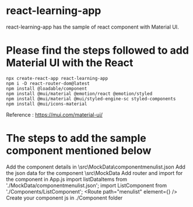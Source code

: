 # react-learning-app

  react-learning-app has the sample of react component with Material UI.

# Please find the steps followed to add Material UI with the React
	npx create-react-app react-learning-app
	npm i -D react-router-dom@latest
	npm install @loadable/component
	npm install @mui/material @emotion/react @emotion/styled
	npm install @mui/material @mui/styled-engine-sc styled-components
	npm install @mui/icons-material


  Reference : https://mui.com/material-ui/

# The steps to add the sample component mentioned below

  Add the component details in \src\MockData\componentmenulist.json
  Add the json data for the component \src\MockData
  Add router and import for the component in App.js
  	import listDataItems from './MockData/componentmenulist.json';
  	import ListComponent from './Components/ListComponent';
  	<Route path="menulist" element={<ListComponent itemData={listDataItems} />} />
  Create your component js in ./Component folder






